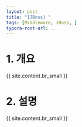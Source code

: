 ```yaml
---
layout: post
title: "[JBoss] "
tags: [Middleware, JBoss, ]
typora-root-url: ..
---
```


# 1. 개요
{{ site.content.br_small }}


# 2. 설명
{{ site.content.br_small }}
